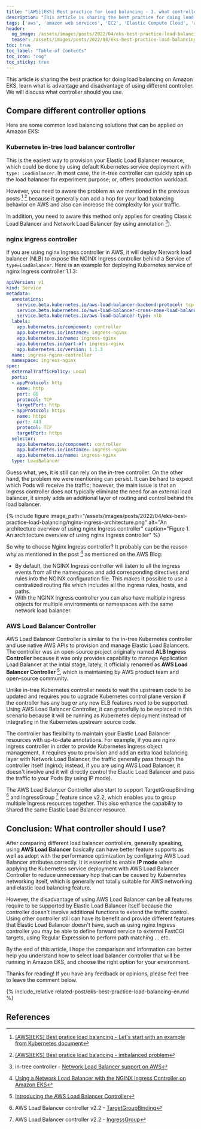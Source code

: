 ```yaml
---
title: "[AWS][EKS] Best practice for load balancing - 3. what controller should I use"
description: "This article is sharing the best practice for doing load balancing on Amazon EKS, learn what is advantage and disadvantage of using different controller. We will discuss what controller should you use."
tags: ['aws', 'amazon web services', 'EC2', 'Elastic Compute Cloud', 'amazon', 'ELB', 'ALB', 'Load Balancer', 'Elastic Load Balancer', 'ALB Ingress Controller', 'Kubernetes', 'k8s', 'EKS', 'Elastic Kubernetes Service', 'AWS Load Balancer Controller']
header:
  og_image: /assets/images/posts/2022/04/eks-best-practice-load-balancing/nginx-ingress-architecture.png
  teaser: /assets/images/posts/2022/04/eks-best-practice-load-balancing/nginx-ingress-architecture.png
toc: true
toc_label: "Table of Contents"
toc_icon: "cog"
toc_sticky: true
---
```


This article is sharing the best practice for doing load balancing on Amazon EKS, learn what is advantage and disadvantage of using different controller. We will discuss what controller should you use.

## Compare different controller options

Here are some common load balancing solutions that can be applied on Amazon EKS:

### Kubernetes in-tree load balancer controller

This is the easiest way to provision your Elastic Load Balancer resource, which could be done by using default Kubernetes service deployment with `type: LoadBalancer`. In most case, the in-tree controller can quickly spin up the load balancer for experiment purpose; or, offers production workload.

However, you need to aware the problem as we mentioned in the previous posts [^eks-best-practice-load-balancing-1] [^eks-best-practice-load-balancing-2] because it generally can add a hop for your load balancing behavior on AWS and also can increase the complexity for your traffic.

In addition, you need to aware this method only applies for creating Classic Load Balancer and Network Load Balancer (by using annotation [^in-tree-aws-nlb-support]).

### nginx ingress controller

If you are using nginx Ingress controller in AWS, it will deploy Network load balancer (NLB) to expose the NGINX Ingress controller behind a Service of `type=LoadBalancer`. Here is an example for deploying Kubernetes service of nginx Ingress controller 1.1.3:


```yaml
apiVersion: v1
kind: Service
metadata:
  annotations:
    service.beta.kubernetes.io/aws-load-balancer-backend-protocol: tcp
    service.beta.kubernetes.io/aws-load-balancer-cross-zone-load-balancing-enabled: "true"
    service.beta.kubernetes.io/aws-load-balancer-type: nlb
  labels:
    app.kubernetes.io/component: controller
    app.kubernetes.io/instance: ingress-nginx
    app.kubernetes.io/name: ingress-nginx
    app.kubernetes.io/part-of: ingress-nginx
    app.kubernetes.io/version: 1.1.3
  name: ingress-nginx-controller
  namespace: ingress-nginx
spec:
  externalTrafficPolicy: Local
  ports:
  - appProtocol: http
    name: http
    port: 80
    protocol: TCP
    targetPort: http
  - appProtocol: https
    name: https
    port: 443
    protocol: TCP
    targetPort: https
  selector:
    app.kubernetes.io/component: controller
    app.kubernetes.io/instance: ingress-nginx
    app.kubernetes.io/name: ingress-nginx
  type: LoadBalancer
```

Guess what, yes, it is still can rely on the in-tree controller. On the other hand, the problem we were mentioning can persist. It can be hard to expect which Pods will receive the traffic; however, the main issue is that an Ingress controller does not typically eliminate the need for an external load balancer, it simply adds an additional layer of routing and control behind the load balancer.

{% include figure image_path="/assets/images/posts/2022/04/eks-best-practice-load-balancing/nginx-ingress-architecture.png" alt="An architecture overview of using nginx Ingress controller" caption="Figure 1. An architecture overview of using nginx Ingress controller" %}

So why to choose Nginx Ingress controller? It probably can be the reason why as mentioned in the post [^nlb-nginx-ingress-aws-blog] as mentioned on the AWS Blog:

- By default, the NGINX Ingress controller will listen to all the ingress events from all the namespaces and add corresponding directives and rules into the NGINX configuration file. This makes it possible to use a centralized routing file which includes all the ingress rules, hosts, and paths.
- With the NGINX Ingress controller you can also have multiple ingress objects for multiple environments or namespaces with the same network load balancer.

### AWS Load Balancer Controller

AWS Load Balancer Controller is similar to the in-tree Kubernetes controller and use native AWS APIs to provision and manage Elastic Load Balancers. The controller was an open-source project originally named **ALB Ingress Controller** because it was only provides capability to manage Application Load Balancer at the intial stage, lately, it officially renamed as **AWS Load Balancer Controller** [^intro-aws-load-balancer-controller], which is maintaining by AWS product team and open-source community.

Unlike in-tree Kubernetes controller needs to wait the upstream code to be updated and requires you to upgrade Kubernetes control plane version if the controller has any bug or any new ELB features need to be supported. Using AWS Load Balancer Controller, it can gracefully to be replaced in this scenario because it will be running as Kubernetes deployment instead of integrating in the Kubernetes upstream source code.

The controller has flexibility to maintain your Elastic Load Balancer resources with up-to-date annotations. For example, if you are nginx ingress controller in order to provide Kubernetes Ingress object management, it requires you to provision and add an extra load balancing layer with Network Load Balancer, the traffic generally pass through the controller itself (nginx); instead, if you are using AWS Load Balancer, it doesn't involve and it will directly control the Elastic Load Balancer and pass the traffic to your Pods (by using IP mode).

The AWS Load Balancer Controller also start to support TargetGroupBinding [^aws-lb-controller-targetgroupbinding] and IngressGroup [^aws-lb-controller-ingressgroup] feature since v2.2, which enables you to group multiple Ingress resources together. This also enhance the capability to shared the same Elastic Load Balancer resource.

## Conclusion: What controller should I use?

After comparing different load balancer controllers, generally speaking, using **AWS Load Balancer** basically can have better feature supports as well as adopt with the performance optimization by configuring AWS Load Balancer attributes correctly. It is essential to enable **IP mode** when applying the Kubernetes service deployment with AWS Load Balancer Controller to reduce unnecessary hop that can be caused by Kubernetes networking itself, which is generally not totally suitable for AWS networking and elastic load balancing feature.

However, the disadvantage of using AWS Load Balancer can be all features require to be supported by Elastic Load Balancer itself because the controller doesn't involve additional functions to extend the traffic control. Using other controller still can have its benefit and provide different features that Elastic Load Balancer doesn't have, such as using nginx Ingress controller you may be able to define forward service to external FastCGI targets, using Regular Expression to perform path matching ... etc.

By the end of this article, I hope the comparison and information can better help you understand how to select load balancer controller that will be running in Amazon EKS, and choose the right option for your environment.

Thanks for reading! If you have any feedback or opinions, please feel free to leave the comment below.

{% include_relative related-post/eks-best-practice-load-balancing-en.md %}

## References

[^in-tree-aws-nlb-support]: in-tree controller - [Network Load Balancer support on AWS](https://kubernetes.io/docs/concepts/services-networking/service/#aws-nlb-support)
[^eks-best-practice-load-balancing-1]: [[AWS][EKS] Best pratice load balancing - Let's start with an example from Kubernetes document](/eks-best-practice-load-balancing-1-en)
[^eks-best-practice-load-balancing-2]: [[AWS][EKS] Best pratice load balancing - imbalanced problem](/eks-best-practice-load-balancing-2-en)
[^nginx-ingress-aws]: nginx ingress controller - [Installation Guide - AWS](https://kubernetes.github.io/ingress-nginx/deploy/#aws)
[^nlb-nginx-ingress-aws-blog]: [Using a Network Load Balancer with the NGINX Ingress Controller on Amazon EKS](https://aws.amazon.com/blogs/opensource/network-load-balancer-nginx-ingress-controller-eks/)
[^intro-aws-load-balancer-controller]: [Introducing the AWS Load Balancer Controller](https://aws.amazon.com/blogs/containers/introducing-aws-load-balancer-controller/)
[^aws-lb-controller-targetgroupbinding]: AWS Load Balancer controller v2.2 - [TargetGroupBinding](https://kubernetes-sigs.github.io/aws-load-balancer-controller/v2.2/guide/targetgroupbinding/targetgroupbinding/)
[^aws-lb-controller-ingressgroup]: AWS Load Balancer controller v2.2 - [IngressGroup](https://kubernetes-sigs.github.io/aws-load-balancer-controller/v2.2/guide/ingress/annotations/#group.name)
